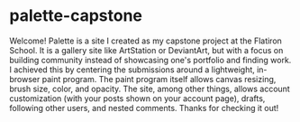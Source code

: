 # palette-capstone

Welcome! Palette is a site I created as my capstone project at the Flatiron School. It is a gallery site like ArtStation or DeviantArt, but with a focus on building community instead of showcasing one's portfolio and finding work. I achieved this by centering the submissions around a lightweight, in-browser paint program. The paint program itself allows canvas resizing, brush size, color, and opacity. The site, among other things, allows account customization (with your posts shown on your account page), drafts, following other users, and nested comments. Thanks for checking it out! 